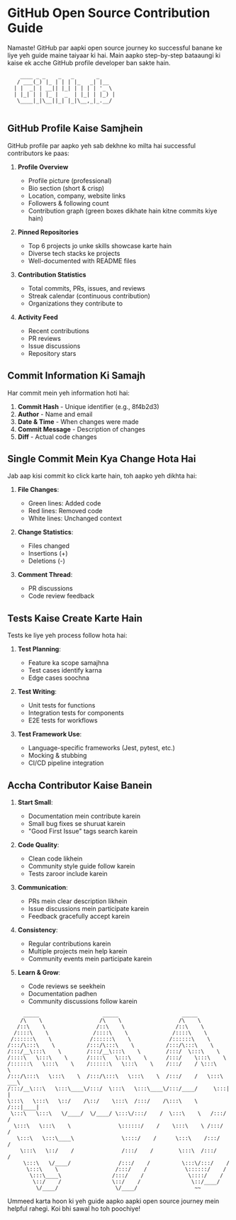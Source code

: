 # GitHub Open Source Contribution Guide

Namaste! GitHub par aapki open source journey ko successful banane ke liye yeh guide maine taiyaar ki hai. Main aapko step-by-step bataaungi ki kaise ek acche GitHub profile developer ban sakte hain.

```
    ____ _ _    _   _       _     
   / ___(_) |_ | | | |_   _| |__  
  | |  _| | __|| |_| | | | | '_ \ 
  | |_| | | |_ |  _  | |_| | |_) |
   \____|_|\__||_| |_|\__,_|_.__/ 
                                 
```

## GitHub Profile Kaise Samjhein

GitHub profile par aapko yeh sab dekhne ko milta hai successful contributors ke paas:

1. **Profile Overview**
   - Profile picture (professional)
   - Bio section (short & crisp)
   - Location, company, website links
   - Followers & following count
   - Contribution graph (green boxes dikhate hain kitne commits kiye hain)

2. **Pinned Repositories**
   - Top 6 projects jo unke skills showcase karte hain
   - Diverse tech stacks ke projects
   - Well-documented with README files

3. **Contribution Statistics**
   - Total commits, PRs, issues, and reviews
   - Streak calendar (continuous contribution)
   - Organizations they contribute to

4. **Activity Feed**
   - Recent contributions
   - PR reviews
   - Issue discussions
   - Repository stars

## Commit Information Ki Samajh

Har commit mein yeh information hoti hai:

1. **Commit Hash** - Unique identifier (e.g., 8f4b2d3)
2. **Author** - Name and email
3. **Date & Time** - When changes were made 
4. **Commit Message** - Description of changes
5. **Diff** - Actual code changes

## Single Commit Mein Kya Change Hota Hai

Jab aap kisi commit ko click karte hain, toh aapko yeh dikhta hai:

1. **File Changes**:
   - Green lines: Added code
   - Red lines: Removed code
   - White lines: Unchanged context

2. **Change Statistics**:
   - Files changed
   - Insertions (+)
   - Deletions (-)

3. **Comment Thread**:
   - PR discussions
   - Code review feedback

## Tests Kaise Create Karte Hain

Tests ke liye yeh process follow hota hai:

1. **Test Planning**:
   - Feature ka scope samajhna
   - Test cases identify karna
   - Edge cases soochna

2. **Test Writing**:
   - Unit tests for functions
   - Integration tests for components
   - E2E tests for workflows

3. **Test Framework Use**:
   - Language-specific frameworks (Jest, pytest, etc.)
   - Mocking & stubbing
   - CI/CD pipeline integration

## Accha Contributor Kaise Banein

1. **Start Small**:
   - Documentation mein contribute karein
   - Small bug fixes se shuruat karein
   - "Good First Issue" tags search karein

2. **Code Quality**:
   - Clean code likhein
   - Community style guide follow karein
   - Tests zaroor include karein

3. **Communication**:
   - PRs mein clear description likhein
   - Issue discussions mein participate karein
   - Feedback gracefully accept karein

4. **Consistency**:
   - Regular contributions karein
   - Multiple projects mein help karein
   - Community events mein participate karein

5. **Learn & Grow**:
   - Code reviews se seekhein
   - Documentation padhen
   - Community discussions follow karein

```
     _____                    _____                    _____          
    /\    \                  /\    \                  /\    \         
   /::\    \                /::\    \                /::\    \        
  /::::\    \              /::::\    \              /::::\    \       
 /::::::\    \            /::::::\    \            /::::::\    \      
/:::/\:::\    \          /:::/\:::\    \          /:::/\:::\    \     
/:::/__\:::\    \        /:::/__\:::\    \        /:::/  \:::\    \    
/::::\   \:::\    \      /::::\   \:::\    \      /:::/    \:::\    \   
/::::::\   \:::\    \    /::::::\   \:::\    \    /:::/    / \:::\    \  
/:::/\:::\   \:::\    \  /:::/\:::\   \:::\    \  /:::/    /   \:::\ ___\ 
/:::/__\:::\   \:::\____\/:::/  \:::\   \:::\____\/:::/____/     \:::|    |
\:::\   \:::\   \::/    /\::/    \:::\  /:::/    /\:::\    \     /:::|____|
 \:::\   \:::\   \/____/  \/____/ \:::\/:::/    /  \:::\    \   /:::/    / 
  \:::\   \:::\    \               \::::::/    /    \:::\    \ /:::/    /  
   \:::\   \:::\____\               \::::/    /      \:::\    /:::/    /   
    \:::\   \::/    /               /:::/    /        \:::\  /:::/    /    
     \:::\   \/____/               /:::/    /          \:::\/:::/    /     
      \:::\    \                  /:::/    /            \::::::/    /      
       \:::\____\                /:::/    /              \::::/    /       
        \::/    /                \::/    /                \::/____/        
         \/____/                  \/____/                  ~~              
```

Ummeed karta hoon ki yeh guide aapko aapki open source journey mein helpful rahegi. Koi bhi sawal ho toh poochiye!

